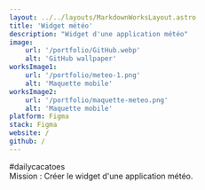 ```yaml
---
layout: ../../layouts/MarkdownWorksLayout.astro
title: 'Widget météo'
description: "Widget d'une application météo"
image:
    url: '/portfolio/GitHub.webp'
    alt: 'GitHub wallpaper'
worksImage1:
    url: '/portfolio/meteo-1.png'
    alt: 'Maquette mobile'
worksImage2:
    url: '/portfolio/maquette-meteo.png'
    alt: 'Maquette mobile'
platform: Figma
stack: Figma
website: /
github: /
---
```


#dailycacatoes
<br/>
Mission : Créer le widget d'une application météo.
